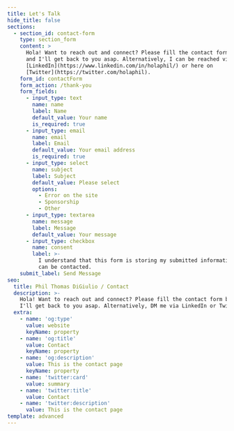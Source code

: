 ```yaml
---
title: Let's Talk
hide_title: false
sections:
  - section_id: contact-form
    type: section_form
    content: >
      Hola! Want to reach out and connect? Please fill the contact form below
      and I'll get back to you asap. Alternatively, I can be reached via
      [LinkedIn](https://www.linkedin.com/in/holaphil/) or here on
      [Twitter](https://twitter.com/holaphil).
    form_id: contactForm
    form_action: /thank-you
    form_fields:
      - input_type: text
        name: name
        label: Name
        default_value: Your name
        is_required: true
      - input_type: email
        name: email
        label: Email
        default_value: Your email address
        is_required: true
      - input_type: select
        name: subject
        label: Subject
        default_value: Please select
        options:
          - Error on the site
          - Sponsorship
          - Other
      - input_type: textarea
        name: message
        label: Message
        default_value: Your message
      - input_type: checkbox
        name: consent
        label: >-
          I understand that this form is storing my submitted information so I
          can be contacted.
    submit_label: Send Message
seo:
  title: Phil Thomas DiGiulio / Contact
  description: >-
    Hola! Want to reach out and connect? Please fill the contact form below and
    I'll get back to you asap. Alternatively, DM me via LinkedIn or Twitter.
  extra:
    - name: 'og:type'
      value: website
      keyName: property
    - name: 'og:title'
      value: Contact
      keyName: property
    - name: 'og:description'
      value: This is the contact page
      keyName: property
    - name: 'twitter:card'
      value: summary
    - name: 'twitter:title'
      value: Contact
    - name: 'twitter:description'
      value: This is the contact page
template: advanced
---
```

